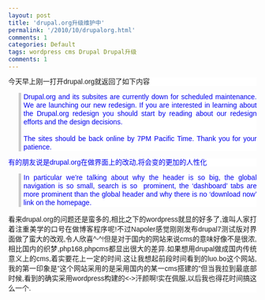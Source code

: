 ```yaml
---
layout: post
title: 'drupal.org升级维护中'
permalink: '/2010/10/drupalorg.html'
comments: 1
categories: Default
tags: wordpress cms Drupal Drupal升级
comments: 1
---
```

<div style="background-color: white; font-family: Arial, Verdana, sans-serif; font-size: 14px; line-height: 17px; text-align: justify;">今天早上刚一打开drupal.org就返回了如下内容</div>

<blockquote style="background-color: white; border-left-color: rgb(204, 204, 204); border-left-style: solid; border-left-width: 5px; font-family: Arial, Verdana, sans-serif; font-size: 14px; margin-left: 1.5em; padding-left: 5px; text-align: justify;"><div style="line-height: 17px;"><span style="color: #0000ee;">Drupal.org and its subsites are currently down for scheduled maintenance. We are launching our new redesign. If you are interested in learning about the Drupal.org redesign you should start by reading about our redesign efforts and the design decisions.</span></div><div style="line-height: 17px;"><span style="color: #0000ee;"><br/></span></div><div style="line-height: 17px;"><span style="color: #0000ee;">The sites should be back online by 7PM Pacific Time. Thank you for your patience.</span></div></blockquote>

<div style="background-color: white; font-family: Arial, Verdana, sans-serif; font-size: 14px; line-height: 17px; text-align: justify;"><span style="color: #0000ee;">有的朋友说是drupal.org在做界面上的改动,将会变的更加的人性化</span></div>

<blockquote style="background-color: white; border-left-color: rgb(204, 204, 204); border-left-style: solid; border-left-width: 5px; font-family: Arial, Verdana, sans-serif; font-size: 14px; margin-left: 1.5em; padding-left: 5px; text-align: justify;"><div style="line-height: 17px;"><span style="color: #0000ee;">In particular we’re talking about why the header is so big, the global navigation is so small, search is so &nbsp;prominent, the ‘dashboard’ tabs are more prominent than the global header and why there is no ‘download now’ link on the homepage.</span></div><div style="line-height: 17px;"></div></blockquote>

<div style="background-color: white; font-family: Arial, Verdana, sans-serif; font-size: 14px; text-align: justify;">看来drupal.org的问题还是蛮多的,相比之下的wordpress就显的好多了,谁叫人家打着注重美学的口号在做博客程序呢!不过Napoler感觉刚刚发布drupal7测试版对界面做了蛮大的改观,令人欣喜^-^!但是对于国内的网站来说cms的意味好像不是很浓,相比国内的织梦,php168,phpcms都显出很大的差异.如果想用drupal做成国内传统意义上的cms,着实要花上一定的时间.这让我想起前段时间看到的luo.bo这个网站,我的第一印象是”这个网站采用的是采用国内的某一cms搭建的”但当我拉到最底部时候,看到的确实采用wordpress构建的&lt;-&gt;汗颜啊!实在佩服,以后我也得花时间搞这么一个.</div>